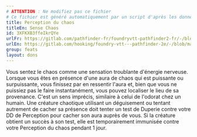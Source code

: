 ```yaml
---
# ATTENTION : Ne modifiez pas ce fichier
# Ce fichier est généré automatiquement par un script d'après les données du module Foundry VTT officiel et de sa traduction
title: Perception du chaos
titleEn: Sense Chaos
id: 3XFKXB3ffeIkrQYe
urlFr: https://gitlab.com/pathfinder-fr/foundryvtt-pathfinder2-fr/-/blob/master/data/feats/3XFKXB3ffeIkrQYe.htm
urlEn: https://gitlab.com/hooking/foundry-vtt---pathfinder-2e/-/blob/master/packs/data/feats.db/sense-chaos.json
group: feats
layout: dons
---
```

Vous sentez le chaos comme une sensation troublante d'énergie nerveuse. Lorsque vous êtes en présence d'une aura de chaos qui est puissante ou surpuissante, vous finissez par en ressentir l'aura et, bien que vous ne puissiez pas le faire instantanément, vous pouvez localiser le lieu de sa provenance. C'est un sens imprécis, similaire à celui de l'odorat chez un humain. Une créature chaotique utilisant un déguisement ou tentant autrement de cacher sa présence doit tenter un test de Duperie contre votre DD de Perception pour cacher son aura auprès de vous. Si la créature obtient un succès à son test, elle est temporairement immunisée contre votre Perception du chaos pendant 1 jour.


